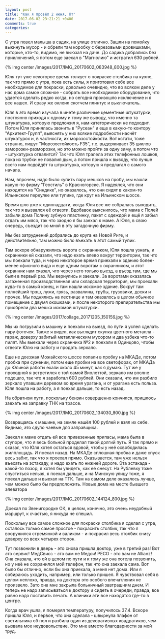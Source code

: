 ```yaml
---
layout: post
title: "Как я провёл 2 июня, Пт"
date: 2017-06-02 23:21:21 +0400
comments: true
categories: 
---
```

С утра повел малыша в садик, на улице отлично. Зашли на помойку выкинуть мусор - и обрели там коробку с березовыми дровишками, которые, кто-то, видимо, не выюзал на даче. До садика добрались без приключений, я потом еще заехал в "Магнолию" и истратил 630 рублей.

{% img center /images/2017/IMG_20170602_083948_800.jpg %}

Юля тут уже некоторое время толкует о покраске столбика на кухне, так что прямо с утра, пока есть силы, я приготовил себе все необходимое для покраски, довольно очевидно, что во всяком деле у нас дома самое сложное - собрать все необходимое оборудование, что удается сделать редко когда, но сегодня произошло исключение и я все нашел. И сразу же оклеил скотчем плинтус и выключатель.

Юля в это время изучала в инете различные цементные штукатурки, постоянно приходя к одному и тому же выводу, что именно та штукатурка, которую предложил я, нам категорически не подходит. Потом Юля принялась звонить в "Русеан" и еще в какую-то контору "Архитект-Групп", выяснять у них всякие подробности насчёт штукатурок и, в частности, их морозостойкости. Вот кстати, тоже странно, пишут "Морозостойкость F35", т.е. выдерживает 35 циклов заморозки-разморозки, но это можно пройти за одну зиму, а потом что - штукатурка отвалится? Так что Юля тралела этих телефонных лошков, пока из трубки не повалил дым, а потом пришла к выводу, что лучше всего нам подойдёт та штукатурка, которую я предлагал с самого начала. 

Нам, впрочем, надо было купить пару мешков на пробу, мы нашли какую-то фирму "Геостиль" в Красногорске. Я надеялся, что они находятся на "Синдике", но оказалось, что они сидят в каком-то Ильинском переулке или тупике, где круг на Ильинском шоссе.

Время шло уже к одиннадцати, когда Юля все же собралась выходить, так что я вызвался её отвезти. Вдобавок выяснилось, что мама с Полей забыли дома Полину зубную пластинку, пакет с одеждой и ещё я забыл отдать им мясо, так что заодно я бы заехал к маме. А Юля, в свою очередь, съездит со мной в эту загадочную фирму. 

Мы без затруднений добрались до круга на Новой Риге, и действительно, там можно было въехать в этот самый тупик.

Там вскоре обнаружились ворота с охранником, Юля пошла узнать, и охранники ей сказали, что надо ехать влево вокруг территории, так что мы поехали туда, и через некоторое время приехали к зданию более-менее офисного вида и еще одним воротам с охранником, и этот охранник нам сказал, что через него только выезд, а въезд там, где мы были в первый раз. Мы вернулись и заехали. За воротами оказалась загаженная производственная или складская территория, мы проехали куда-то в самый конец, и там нашли искомое здание. Вокруг там полнейший трэш, лужи, грязь, развалины, трубы, грузовики, доски и прочее. Мы поднялись на лестнице и там оказалось в целом обычное помещение с двумя окошками, и после некоторого препирательства мы приобрели два мешка искомой штукатурки.

{% img center /images/2017/collage_20171205_150156.jpg %}

Мы их погрузили в машину и поехали на выезд, по пути я успел сделать пару фоточек. Также я видел, как выглядит скупка цветного металла - гараж, доверху забитый металлическим мусором и два узбека что-то пилят. Мы выехали через охранника №2 и поехали в Одинцово, чтобы отвезти Юлю на работу и продать зеркало.

Еще не доезжая Можайского шоссе попали в пробку на МКАДе, потом пробка при сужении, потом еще пробки на все светофорах, от МКАДа до Юлиной работы ехали около 45 минут, как я думаю. Тут же у проходной я встретился с той самой Виолеттой, зеркало им вполне подошло, так что я заработал 600 рублей. Они сказали, что им разбило зеркало упавшим деревом во время урагана, и от урагана есть польза. Юля пошла на работу, а я поехал дальше, то есть назад.

На обратном пути, поскольку бензин совершенно кончился, пришлось заехать на заправку ТНК на трассе.

{% img center /images/2017/IMG_20170602_134030_800.jpg %}

Возвращаясь к машине, на земле нашёл 100 рублей и взял их себе. Видимо, это сдуло чаевые для заправщика.

Заехал к маме отдать ей все привезенные припасы, мама была в ступоре, что я весь больной проделал такой долгий путь. Я так прямо и сказал, что Юля хотел остаться вдовой, чтобы у неё освободилась жилплощадь. И поехал назад. На МКАДе сплошная пробка и даже спуск весь забит, так что я проехал прямо. Оказывается, там уже нельзя въехать на эстакаду, и надо ехать по нижней дороге. Эта эстакада - какой-то позор, я хотел бы увидеть, как её снесут. На Рублевку тоже спуститься нельзя, я поехал дальше, и на Минскую улицу тоже, я поехал дальше и выехал на ТТК. Там на самом деле оказалось лучше, чем можно было бы предположить. Новые дома на месте бывшего элеватора

{% img center /images/2017/IMG_20170602_144124_800.jpg %}

Доехал по Звенигородке ОК, в целом, конечно, это очень неудобный маршрут, к счастью, я никуда не спешил.

Поскольку все самое сложное для покраски столбика я сделал с утра, осталось только самое простое - покрасить столбик, так что я вооружился стремянкой и валиком - и покрасил весь столбик снизу доверху со всех четырех сторон.

Тут позвонили в дверь - это снова пришла доктор, уже в третий раз! Вот это сервис! МедСвисс - это вам не Медси! РЕСО - это вам не Allianz! Она сказала, что ей в целом по пути и к тому же она хотела позвонить, но у неё не сохранился мой телефон, так что она заехала сама. Вот было бы отлично, если бы она приехала, а меня нет дома. Или я собираюсь уходить, например, или только пришел. Я чувствовал себя в целом неплохо, правда, на доктора это особого впечатления не произвело. Зато она мне закрыла больничный завтрашним днем. И теперь не надо записываться к доктору и сидеть в очереди, правда, все равно надо поставить печать. А клиники эти все находятся где-то в центре.

Когда врач ушла, я померял температуру, получилось 37.4. Вскоре пришла Юля, и первое, что она сделала - швырнула плафон от светильника об пол и разбила один из декоративных квадратиков, чем вызвала мое неудовольствие. Это мне вместо благодарности за мой труд.